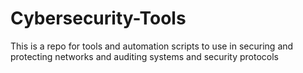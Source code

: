 # Cybersecurity-Tools
This is a repo for tools and automation scripts to use in securing and protecting networks and auditing systems and security protocols
